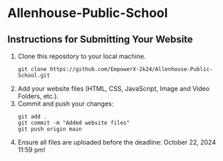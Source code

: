 # Allenhouse-Public-School
## Instructions for Submitting Your Website
1. Clone this repository to your local machine.
   ```
   git clone https://github.com/EmpowerX-2k24/Allenhouse-Public-School.git
   ```
2. Add your website files (HTML, CSS, JavaScript, Image and Video Folders, etc.).
3. Commit and push your changes:
   ```
   git add .
   git commit -m "Added website files"
   git push origin main
   ```
4. Ensure all files are uploaded before the deadline: October 22, 2024 11:59 pm!

